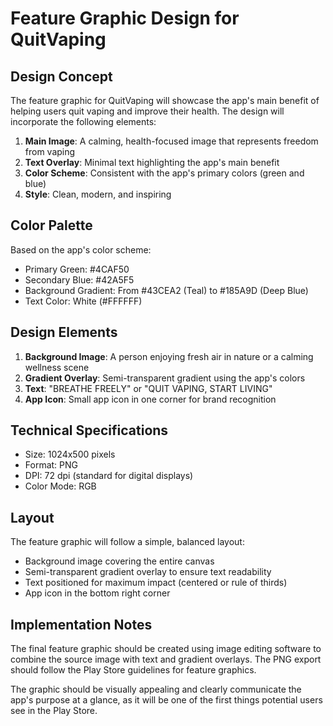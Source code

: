 # Feature Graphic Design for QuitVaping

## Design Concept

The feature graphic for QuitVaping will showcase the app's main benefit of helping users quit vaping and improve their health. The design will incorporate the following elements:

1. **Main Image**: A calming, health-focused image that represents freedom from vaping
2. **Text Overlay**: Minimal text highlighting the app's main benefit
3. **Color Scheme**: Consistent with the app's primary colors (green and blue)
4. **Style**: Clean, modern, and inspiring

## Color Palette

Based on the app's color scheme:
- Primary Green: #4CAF50
- Secondary Blue: #42A5F5
- Background Gradient: From #43CEA2 (Teal) to #185A9D (Deep Blue)
- Text Color: White (#FFFFFF)

## Design Elements

1. **Background Image**: A person enjoying fresh air in nature or a calming wellness scene
2. **Gradient Overlay**: Semi-transparent gradient using the app's colors
3. **Text**: "BREATHE FREELY" or "QUIT VAPING, START LIVING"
4. **App Icon**: Small app icon in one corner for brand recognition

## Technical Specifications

- Size: 1024x500 pixels
- Format: PNG
- DPI: 72 dpi (standard for digital displays)
- Color Mode: RGB

## Layout

The feature graphic will follow a simple, balanced layout:
- Background image covering the entire canvas
- Semi-transparent gradient overlay to ensure text readability
- Text positioned for maximum impact (centered or rule of thirds)
- App icon in the bottom right corner

## Implementation Notes

The final feature graphic should be created using image editing software to combine the source image with text and gradient overlays. The PNG export should follow the Play Store guidelines for feature graphics.

The graphic should be visually appealing and clearly communicate the app's purpose at a glance, as it will be one of the first things potential users see in the Play Store.
